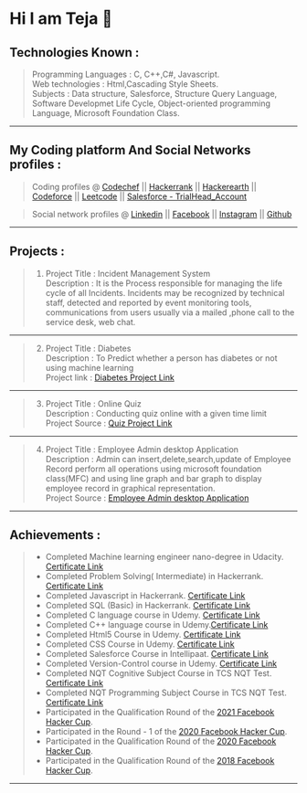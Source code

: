 # Hi I am Teja 👋

<!--
**tejaanuchuri/tejaanuchuri** is a ✨ _special_ ✨ repository because its `README.md` (this file) appears on your GitHub profile.

Here are some ideas to get you started:

- 🔭 I’m currently working on ...
- 🌱 I’m currently learning ...
- 👯 I’m looking to collaborate on ...
- 🤔 I’m looking for help with ...
- 💬 Ask me about ...
- 📫 How to reach me: ...
- 😄 Pronouns: ...
- ⚡ Fun fact: ...
-->
Technologies Known : 
------------------------------------------------------------------------------------------------------------------------------------------------------------------------
> Programming Languages  : C, C++,C#, Javascript. <br/>
> Web technologies       : Html,Cascading Style Sheets. <br/>
> Subjects               : Data structure, Salesforce, Structure Query Language, Software Developmet Life Cycle, Object-oriented programming Language, Microsoft Foundation Class.
------------------------------------------------------------------------------------------------------------------------------------------------------------------------


My Coding platform And Social Networks profiles :
------------------------------------------------------------------------------------------------------------------------------------------------------------------------
> Coding profiles      @    [Codechef](https://www.codechef.com/users/tejaanuchuri)   ||  [Hackerrank](https://www.hackerrank.com/315175710010_CSE?hr_r=1)   || [Hackerearth](https://www.hackerearth.com/@tejaanuchuri)    ||    [Codeforce](https://codeforces.com/profile/tejaanuchuri)   ||   [Leetcode](https://leetcode.com/tejaanuchuri/)  || [Salesforce - TrialHead_Account](https://trailblazer.me/id/anuchuriteja) 

> Social network profiles @ [Linkedin](https://www.linkedin.com/in/tejaanuchuri/)    ||     [Facebook](https://www.facebook.com/ANUCHURITEJA/)    ||   [Instagram](https://www.instagram.com/teja_anuchuri/)   || [Github](https://github.com/tejaanuchuri)
------------------------------------------------------------------------------------------------------------------------------------------------------------------------



Projects :
------------------------------------------------------------------------------------------------------------------------------------------------------------------------
 > 1. Project Title  : Incident Management System 
 ><br/>Description   : It is the Process responsible for managing the life cycle of all Incidents. Incidents may be recognized by technical staff, detected and reported by event monitoring tools, communications from users usually via a mailed ,phone call to the service desk, web chat.    
------------------------------------------------------------------------------------------------------------------------------------------------------------------------
> 2. Project Title   : Diabetes
><br/>Description    : To Predict whether a person has diabetes or not using machine learning
><br/>Project link   : [Diabetes Project Link](https://github.com/tejaanuchuri/Diabetes)
------------------------------------------------------------------------------------------------------------------------------------------------------------------------   
> 3. Project Title   : Online Quiz
><br/>Description    : Conducting quiz online with a given time limit
><br/>Project Source : [Quiz Project Link](https://github.com/tejaanuchuri/Quiz)
------------------------------------------------------------------------------------------------------------------------------------------------------------------------
 
> 4. Project Title   : Employee Admin desktop Application
><br/>Description    : Admin can insert,delete,search,update of Employee Record perform all operations using microsoft foundation class(MFC) and using line graph and bar     graph to display employee record in graphical representation.
><br/>Project Source : [Employee Admin desktop Application](https://github.com/tejaanuchuri/Employee-Admin-App)
------------------------------------------------------------------------------------------------------------------------------------------------------------------------
   
   
Achievements :
------------------------------------------------------------------------------------------------------------------------------------------------------------------------
> - Completed Machine learning engineer nano-degree in Udacity. [Certificate Link](https://graduation.udacity.com/confirm/RKP9PFUV)
> - Completed Problem Solving( Intermediate) in Hackerrank. [Certificate Link](https://www.hackerrank.com/certificates/9438053a370d)
> - Completed Javascript in Hackerrank. [Certificate Link](https://www.hackerrank.com/certificates/6825b358ba6d)
> - Completed SQL (Basic) in Hackerrank. [Certificate Link](https://www.hackerrank.com/certificates/eb3ecf27f700)
> - Completed C language course in Udemy. [Certificate Link](https://udemy-certificate.s3.amazonaws.com/image/UC-44d4ada6-cbdb-42f5-b404-98e62d716c38.jpg)
> - Completed C++ language course in Udemy.[Certificate Link](https://udemy-certificate.s3.amazonaws.com/pdf/UC-30a939af-35a2-4126-898e-c892914d64fd.pdf)
> - Completed Html5 Course in Udemy. [Certificate Link](https://udemy-certificate.s3.amazonaws.com/pdf/UC-e0f1c7f2-1a0b-42ad-ad15-069769f48dc8.pdf)
> - Completed CSS Course in Udemy. [Certificate Link](https://udemy-certificate.s3.amazonaws.com/pdf/UC-6da0e830-e20b-454e-9b27-fdde3fcb7618.pdf)
> - Completed Salesforce Course in Intellipaat. [Certificate Link](https://lms.intellipaat.com/certificate-link/?Yz0zNDI1NzYmdT0xMTMwMjUmZXh0PTE=)
> - Completed Version-Control course in Udemy. [Certificate Link](https://udemy-certificate.s3.amazonaws.com/pdf/UC-aea1b426-bec6-40f2-81ff-cdf75fbdc015.pdf)
> - Completed NQT Cognitive Subject Course in TCS NQT Test. [Certificate Link](https://drive.google.com/file/d/1ZkcfIRRqJ1Z35bBcAPUXpxlK3QKTk5Ug/view?usp=sharing)
> - Completed NQT Programming Subject Course in TCS NQT Test. [Certificate Link](https://drive.google.com/file/d/1J40U1Jzg128uQ-hdi7yv25qZIrf0hquN/view?usp=sharing)
> - Participated in the Qualification Round of the [2021 Facebook Hacker Cup](https://www.facebook.com/codingcompetitions/hacker-cup/2021/certificate/711797262986024).
> - Participated in the Round - 1 of the [2020 Facebook Hacker Cup](https://www.facebook.com/codingcompetitions/hacker-cup/2020/certificate/283478162729176).
> - Participated in the Qualification Round of the [2020 Facebook Hacker Cup](https://www.facebook.com/codingcompetitions/hacker-cup/2020/certificate/711797262986024).
> - Participated in the Qualification Round of the [2018 Facebook Hacker Cup](https://www.facebook.com/codingcompetitions/hacker-cup/2018/certificate/711797262986024).
------------------------------------------------------------------------------------------------------------------------------------------------------------------------
